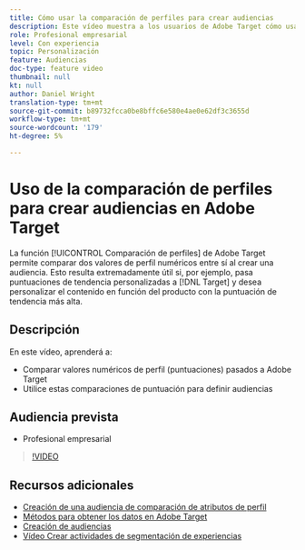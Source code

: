 ```yaml
---
title: Cómo usar la comparación de perfiles para crear audiencias
description: Este vídeo muestra a los usuarios de Adobe Target cómo usar la función Comparación de perfiles para comparar dos valores de perfil numéricos entre sí al crear una audiencia.
role: Profesional empresarial
level: Con experiencia
topic: Personalización
feature: Audiencias
doc-type: feature video
thumbnail: null
kt: null
author: Daniel Wright
translation-type: tm+mt
source-git-commit: b89732fcca0be8bffc6e580e4ae0e62df3c3655d
workflow-type: tm+mt
source-wordcount: '179'
ht-degree: 5%

---
```



# Uso de la comparación de perfiles para crear audiencias en Adobe Target

La función [!UICONTROL Comparación de perfiles] de Adobe Target permite comparar dos valores de perfil numéricos entre sí al crear una audiencia. Esto resulta extremadamente útil si, por ejemplo, pasa puntuaciones de tendencia personalizadas a [!DNL Target] y desea personalizar el contenido en función del producto con la puntuación de tendencia más alta.

## Descripción

En este vídeo, aprenderá a:

* Comparar valores numéricos de perfil (puntuaciones) pasados a Adobe Target
* Utilice estas comparaciones de puntuación para definir audiencias

## Audiencia prevista

* Profesional empresarial

>[!VIDEO](https://video.tv.adobe.com/v/23218/?quality=12)

## Recursos adicionales

* [Creación de una audiencia de comparación de atributos de perfil](https://docs.adobe.com/content/help/en/target/using/audiences/create-audiences/creating-a-profile-attribute-comparison-audience.html)
* [Métodos para obtener los datos en Adobe Target](https://docs.adobe.com/content/help/en/target/using/implement-target/before-implement/methods/methods-to-get-data-into-target.html)
* [Creación de audiencias](https://docs.adobe.com/content/help/en/target/using/audiences/create-audiences/create-audience.html)
* [Vídeo Crear actividades de segmentación de experiencias](../activities/create-experience-targeting-activities.md)